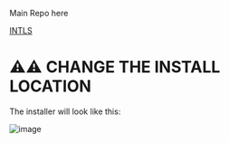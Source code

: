 Main Repo here

[INTLS](https://github.com/1hyzh/INTLS)


<h1>⚠⚠ CHANGE THE INSTALL LOCATION</h1>
The installer will look like this:


![image](https://github.com/user-attachments/assets/676e3539-90cb-4641-a5cc-069c9f622cb8)
